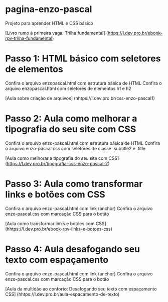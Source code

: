 # pagina-enzo-pascal
Projeto para aprender HTML e CSS básico

[Livro rumo à primeira vaga: Trilha fundamental] (https://l.dev.pro.br/ebook-rpv-trilha-fundamental)

# Passo 1: HTML básico com seletores de elementos
Confira o arquivo enzopascal.html com estrutura básica de HTML
Confira o arquivo enzopascal.html com seletores de elementos h1 e h2

[Aula sobre criação de arquivos] (hhtps://l.dev.pro.br/css-enzo-pascal1)


# Passo 2: Aula como melhorar a tipografia do seu site com CSS
Confira o arquivo enzo-pascal.html com estrutura básica de HTML
Confira o arquivo enzo-pascal.css com seletores de classe .subtitle2 e .title

[Aula como melhorar a tipografia do seu site com CSS] (https://l.dev.pro.br/tipografia-css-enzo-pascal-2)

# Passo 3: Aula como transformar links e botões com CSS
Confira o arquivo enzo-pascal.html com link (anchor)
Confira o arquivo enzo-pascal.css com marcação CSS para o botão

[Aula como transformar links e botões com CSS] (hhtps://l.dev.pro.br/ebook-rpv-links-e-botoes-css)

# Passo 4: Aula desafogando seu texto com espaçamento
Confira o arquivo enzo-pascal.html com link (anchor)
Confira o arquivo enzo-pascal.css com marcação CSS para o botão

[Aula da multidão ao conforto: Desafogando seu texto com espaçamento CSS] (hhtps://l.dev.pro.br/aula-espacamento-de-texto)